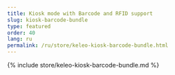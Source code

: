```yaml
---
title: Kiosk mode with Barcode and RFID support
slug: kiosk-barcode-bundle
type: featured
order: 40
lang: ru
permalink: /ru/store/keleo-kiosk-barcode-bundle.html
---
```


{% include store/keleo-kiosk-barcode-bundle.md %}
